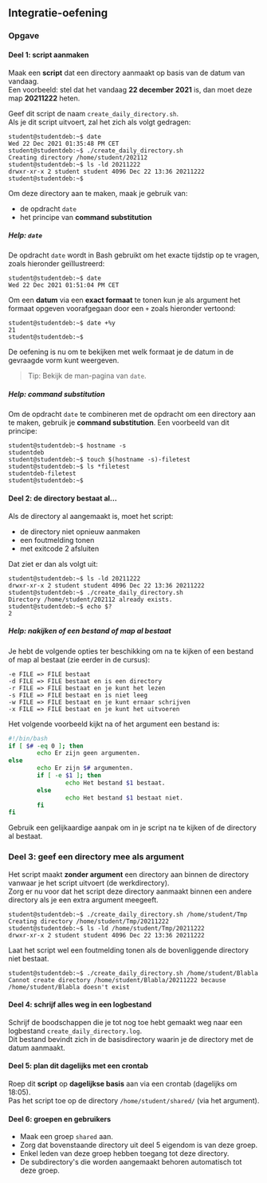 ## Integratie-oefening

### Opgave

#### Deel 1: script aanmaken

Maak een **script** dat een directory aanmaakt op basis van de datum van vandaag.  
Een voorbeeld: stel dat het vandaag **22 december 2021** is, dan moet deze map **20211222** heten.  

Geef dit script de naam `create_daily_directory.sh`.  
Als je dit script uitvoert, zal het zich als volgt gedragen:

~~~
student@studentdeb:~$ date
Wed 22 Dec 2021 01:35:48 PM CET
student@studentdeb:~$ ./create_daily_directory.sh
Creating directory /home/student/202112
student@studentdeb:~$ ls -ld 20211222
drwxr-xr-x 2 student student 4096 Dec 22 13:36 20211222
student@studentdeb:~$
~~~

Om deze directory aan te maken, maak je gebruik van:

* de opdracht `date`
* het principe van **command substitution**

##### Help: `date`

De opdracht `date` wordt in Bash gebruikt om het exacte tijdstip op te vragen, zoals hieronder geïllustreerd:

~~~
student@studentdeb:~$ date
Wed 22 Dec 2021 01:51:04 PM CET
~~~

Om een **datum** via een **exact formaat** te tonen kun je als argument het formaat opgeven voorafgegaan door een `+` zoals hieronder vertoond:

~~~
student@studentdeb:~$ date +%y
21
student@studentdeb:~$
~~~

De oefening is nu om te bekijken met welk formaat je de datum in de gevraagde vorm kunt weergeven.

> Tip: Bekijk de man-pagina van `date`.  

##### Help: command substitution

Om de opdracht `date` te combineren met de opdracht om een directory aan te maken, gebruik je **command substitution**. Een voorbeeld van dit principe:

~~~
student@studentdeb:~$ hostname -s
studentdeb
student@studentdeb:~$ touch $(hostname -s)-filetest
student@studentdeb:~$ ls *filetest
studentdeb-filetest
student@studentdeb:~$ 
~~~

#### Deel 2: de directory bestaat al...

Als de directory al aangemaakt is, moet het script:

* de directory niet opnieuw aanmaken
* een foutmelding tonen
* met exitcode 2 afsluiten

Dat ziet er dan als volgt uit:

~~~
student@studentdeb:~$ ls -ld 20211222
drwxr-xr-x 2 student student 4096 Dec 22 13:36 20211222
student@studentdeb:~$ ./create_daily_directory.sh
Directory /home/student/202112 already exists.
student@studentdeb:~$ echo $?
2
~~~

##### Help: nakijken of een bestand of map al bestaat

Je hebt de volgende opties ter beschikking om na te kijken of een bestand of map al bestaat (zie eerder in de cursus):

~~~
-e FILE => FILE bestaat
-d FILE => FILE bestaat en is een directory
-r FILE => FILE bestaat en je kunt het lezen
-s FILE => FILE bestaat en is niet leeg
-w FILE => FILE bestaat en je kunt ernaar schrijven
-x FILE => FILE bestaat en je kunt het uitvoeren
~~~

Het volgende voorbeeld kijkt na of het argument een bestand is:

~~~bash
#!/bin/bash
if [ $# -eq 0 ]; then
        echo Er zijn geen argumenten.
else
        echo Er zijn $# argumenten.
        if [ -e $1 ]; then
                echo Het bestand $1 bestaat.
        else
                echo Het bestand $1 bestaat niet.
        fi
fi
~~~

Gebruik een gelijkaardige aanpak om in je script na te kijken of de directory al bestaat.

### Deel 3: geef een directory mee als argument

Het script maakt **zonder argument** een directory aan binnen de directory vanwaar je het script uitvoert (de werkdirectory).  
Zorg er nu voor dat het script deze directory aanmaakt binnen een andere directory als je een extra argument meegeeft.

~~~
student@studentdeb:~$ ./create_daily_directory.sh /home/student/Tmp
Creating directory /home/student/Tmp/20211222
student@studentdeb:~$ ls -ld /home/student/Tmp/20211222
drwxr-xr-x 2 student student 4096 Dec 22 13:36 20211222
~~~

Laat het script wel een foutmelding tonen als de bovenliggende directory niet bestaat.

~~~
student@studentdeb:~$ ./create_daily_directory.sh /home/student/Blabla
Cannot create directory /home/student/Blabla/20211222 because /home/student/Blabla doesn't exist
~~~

#### Deel 4: schrijf alles weg in een logbestand

Schrijf de boodschappen die je tot nog toe hebt gemaakt weg naar een logbestand `create_daily_directory.log`.  
Dit bestand bevindt zich in de basisdirectory waarin je de directory met de datum aanmaakt.

#### Deel 5: plan dit dagelijks met een crontab

Roep dit **script** op **dagelijkse basis** aan via een crontab (dagelijks om 18:05).  
Pas het script toe op de directory `/home/student/shared/` (via het argument).

#### Deel 6: groepen en gebruikers

* Maak een groep `shared` aan.
* Zorg dat bovenstaande directory uit deel 5 eigendom is van deze groep.
* Enkel leden van deze groep hebben toegang tot deze directory.
* De subdirectory's die worden aangemaakt behoren automatisch tot deze groep.

